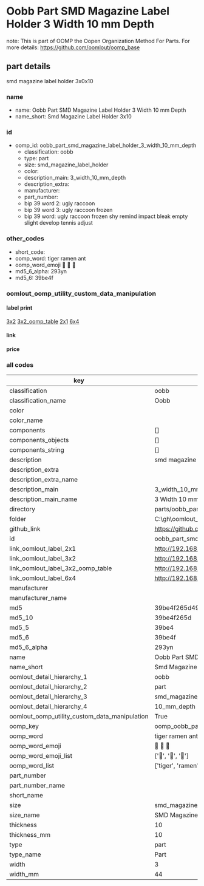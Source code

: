 # Oobb Part SMD Magazine Label Holder 3 Width 10 mm Depth  

note: This is part of OOMP the Oopen Organization Method For Parts. For more details: https://github.com/oomlout/oomp_base

##  part details
  



smd magazine label holder 3x0x10



### name
* name: Oobb Part SMD Magazine Label Holder 3 Width 10 mm Depth
* name_short: Smd Magazine Label Holder 3x10 
### id
* oomp_id: oobb_part_smd_magazine_label_holder_3_width_10_mm_depth
  * classification: oobb
  * type: part
  * size: smd_magazine_label_holder
  * color: 
  * description_main: 3_width_10_mm_depth
  * description_extra: 
  * manufacturer: 
  * part_number: 
  * bip 39 word 2: ugly raccoon
  * bip 39 word 3: ugly raccoon frozen
  * bip 39 word: ugly raccoon frozen shy remind impact bleak empty slight develop tennis adjust

### other_codes
* short_code: 
* oomp_word: tiger ramen ant
* oomp_word_emoji :tiger: :ramen: :ant:
* md5_6_alpha: 293yn
* md5_6: 39be4f






### oomlout_oomp_utility_custom_data_manipulation
#### label print
[3x2](http://192.168.1.245:1112/?label=oomp%20293yn)
[3x2_oomp_table](http://192.168.1.108:1112/?label=oomp%20293yn)
[2x1](http://192.168.1.242:1112/?label=oomp%20293yn)
[6x4](http://192.168.1.55:1112/?label=oomp%20293yn)    

#### link

                              

#### price







### all codes 
| key | value |  
| --- | --- |  
| classification | oobb |  
| classification_name | Oobb |  
| color |  |  
| color_name |  |  
| components | [] |  
| components_objects | [] |  
| components_string | [] |  
| description | smd magazine label holder 3x0x10 |  
| description_extra |  |  
| description_extra_name |  |  
| description_main | 3_width_10_mm_depth |  
| description_main_name | 3 Width 10 mm Depth |  
| directory | parts/oobb_part_smd_magazine_label_holder_3_width_10_mm_depth |  
| folder | C:\gh\oomlout_oobb_version_4_generated_parts\things\oobb_part_smd_magazine_label_holder_3_width_10_mm_depth |  
| github_link | https://github.com/oomlout/oomlout_oomp_part_src/tree/main/parts/oobb_part_smd_magazine_label_holder_3_width_10_mm_depth |  
| id | oobb_part_smd_magazine_label_holder_3_width_10_mm_depth |  
| link_oomlout_label_2x1 | http://192.168.1.242:1112/?label=oomp%20293yn |  
| link_oomlout_label_3x2 | http://192.168.1.245:1112/?label=oomp%20293yn |  
| link_oomlout_label_3x2_oomp_table | http://192.168.1.108:1112/?label=oomp%20293yn |  
| link_oomlout_label_6x4 | http://192.168.1.55:1112/?label=oomp%20293yn |  
| manufacturer |  |  
| manufacturer_name |  |  
| md5 | 39be4f265d4922f1c75aec78bb6c1760 |  
| md5_10 | 39be4f265d |  
| md5_5 | 39be4 |  
| md5_6 | 39be4f |  
| md5_6_alpha | 293yn |  
| name | Oobb Part SMD Magazine Label Holder 3 Width 10 mm Depth |  
| name_short | Smd Magazine Label Holder 3x10  |  
| oomlout_detail_hierarchy_1 | oobb |  
| oomlout_detail_hierarchy_2 | part |  
| oomlout_detail_hierarchy_3 | smd_magazine_label_holder |  
| oomlout_detail_hierarchy_4 | 10_mm_depth |  
| oomlout_oomp_utility_custom_data_manipulation | True |  
| oomp_key | oomp_oobb_part_smd_magazine_label_holder_3_width_10_mm_depth |  
| oomp_word | tiger ramen ant |  
| oomp_word_emoji | :tiger: :ramen: :ant: |  
| oomp_word_emoji_list | [':tiger:', ':ramen:', ':ant:'] |  
| oomp_word_list | ['tiger', 'ramen', 'ant'] |  
| part_number |  |  
| part_number_name |  |  
| short_name |  |  
| size | smd_magazine_label_holder |  
| size_name | SMD Magazine Label Holder |  
| thickness | 10 |  
| thickness_mm | 10 |  
| type | part |  
| type_name | Part |  
| width | 3 |  
| width_mm | 44 |  
